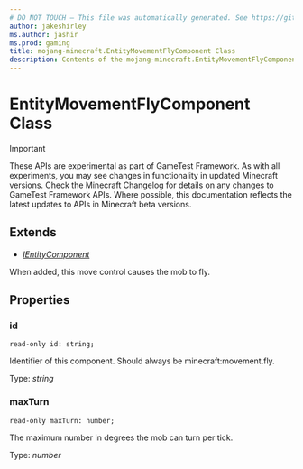 ```yaml
---
# DO NOT TOUCH — This file was automatically generated. See https://github.com/Mojang/MinecraftScriptingApiDocsGenerator to modify descriptions, examples, etc.
author: jakeshirley
ms.author: jashir
ms.prod: gaming
title: mojang-minecraft.EntityMovementFlyComponent Class
description: Contents of the mojang-minecraft.EntityMovementFlyComponent class.
---
```

# EntityMovementFlyComponent Class
>[!IMPORTANT]
>These APIs are experimental as part of GameTest Framework. As with all experiments, you may see changes in functionality in updated Minecraft versions. Check the Minecraft Changelog for details on any changes to GameTest Framework APIs. Where possible, this documentation reflects the latest updates to APIs in Minecraft beta versions.

## Extends
- [*IEntityComponent*](IEntityComponent.md)

When added, this move control causes the mob to fly.

## Properties
### **id**
`read-only id: string;`

Identifier of this component. Should always be minecraft:movement.fly.

Type: *string*


### **maxTurn**
`read-only maxTurn: number;`

The maximum number in degrees the mob can turn per tick.

Type: *number*


